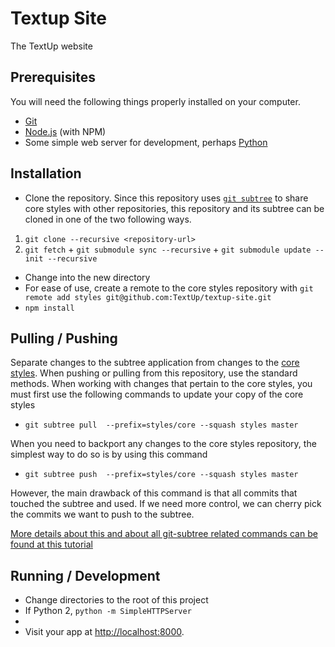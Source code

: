 # Textup Site

The TextUp website

## Prerequisites

You will need the following things properly installed on your computer.

* [Git](http://git-scm.com/)
* [Node.js](http://nodejs.org/) (with NPM)
* Some simple web server for development, perhaps [Python](https://www.python.org/)

## Installation

* Clone the repository. Since this repository uses [`git subtree`](https://github.com/git/git/blob/master/contrib/subtree/git-subtree.txt) to share core styles with other repositories, this repository and its subtree can be cloned in one of the two following ways.
 1. `git clone --recursive <repository-url>`
 2. `git fetch` + `git submodule sync --recursive` + `git submodule update --init --recursive`
* Change into the new directory
* For ease of use, create a remote to the core styles repository with `git remote add styles git@github.com:TextUp/textup-site.git`
* `npm install`

## Pulling / Pushing

Separate changes to the subtree application from changes to the [core styles](https://github.com/TextUp/textup-styles). When pushing or pulling from this repository, use the standard methods. When working with changes that pertain to the core styles, you must first use the following commands to update your copy of the core styles

* `git subtree pull  --prefix=styles/core --squash styles master`

When you need to backport any changes to the core styles repository, the simplest way to do so is by using this command

* `git subtree push  --prefix=styles/core --squash styles master`

However, the main drawback of this command is that all commits that touched the subtree and used. If we need more control, we can cherry pick the commits we want to push to the subtree.

[More details about this and about all git-subtree related commands can be found at this tutorial](https://medium.com/@porteneuve/mastering-git-subtrees-943d29a798ec#.s0lfst7jk)

## Running / Development

* Change directories to the root of this project
* If Python 2, `python -m SimpleHTTPServer`
*
* Visit your app at [http://localhost:8000](http://localhost:800).
